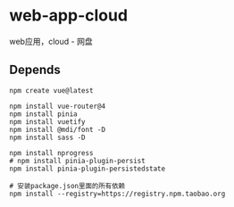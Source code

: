 # web-app-cloud

web应用，cloud - 网盘

## Depends

```shell
npm create vue@latest

npm install vue-router@4
npm install pinia
npm install vuetify
npm install @mdi/font -D
npm install sass -D

npm install nprogress
# npm install pinia-plugin-persist
npm install pinia-plugin-persistedstate
```

```shell
# 安装package.json里面的所有依赖
npm install --registry=https://registry.npm.taobao.org
```
